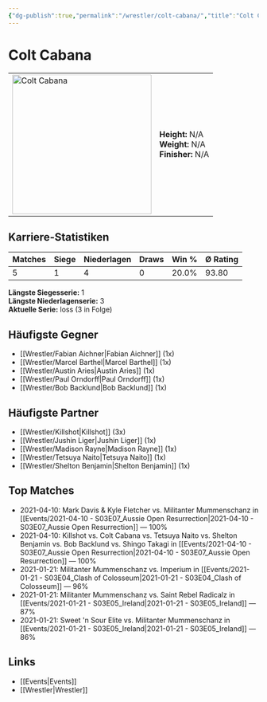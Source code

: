 ```yaml
---
{"dg-publish":true,"permalink":"/wrestler/colt-cabana/","title":"Colt Cabana","tags":["wrestler"],"noteIcon":""}
---
```



# Colt Cabana

<table>
        <tr>
        <td><img src="https://github.com/CptSpaulding1980/choke-slam-wrestling/releases/download/images/Colt_Cabana.png" width="280" alt="Colt Cabana"></td>
        <td>
        <b>Height:</b> N/A<br>
        <b>Weight:</b> N/A<br>
        <b>Finisher:</b> N/A<br>
        </td>
        </tr>
        </table>
        
## Karriere-Statistiken

| Matches | Siege | Niederlagen | Draws | Win % | Ø Rating |
|---------|-------|-------------|-------|-------|-----------|
| 5 | 1 | 4 | 0 | 20.0% | 93.80 |

**Längste Siegesserie:** 1<br>**Längste Niederlagenserie:** 3<br>**Aktuelle Serie:** loss (3 in Folge)


## Häufigste Gegner
- [[Wrestler/Fabian Aichner\|Fabian Aichner]] (1x)
- [[Wrestler/Marcel Barthel\|Marcel Barthel]] (1x)
- [[Wrestler/Austin Aries\|Austin Aries]] (1x)
- [[Wrestler/Paul Orndorff\|Paul Orndorff]] (1x)
- [[Wrestler/Bob Backlund\|Bob Backlund]] (1x)

## Häufigste Partner
- [[Wrestler/Killshot\|Killshot]] (3x)
- [[Wrestler/Jushin Liger\|Jushin Liger]] (1x)
- [[Wrestler/Madison Rayne\|Madison Rayne]] (1x)
- [[Wrestler/Tetsuya Naito\|Tetsuya Naito]] (1x)
- [[Wrestler/Shelton Benjamin\|Shelton Benjamin]] (1x)

## Top Matches
- 2021-04-10: Mark Davis & Kyle Fletcher vs. Militanter Mummenschanz in [[Events/2021-04-10 - S03E07_Aussie Open Resurrection\|2021-04-10 - S03E07_Aussie Open Resurrection]] — 100%
- 2021-04-10: Killshot vs. Colt Cabana vs. Tetsuya Naito vs. Shelton Benjamin vs. Bob Backlund vs. Shingo Takagi in [[Events/2021-04-10 - S03E07_Aussie Open Resurrection\|2021-04-10 - S03E07_Aussie Open Resurrection]] — 100%
- 2021-01-21: Militanter Mummenschanz vs. Imperium in [[Events/2021-01-21 - S03E04_Clash of Colosseum\|2021-01-21 - S03E04_Clash of Colosseum]] — 96%
- 2021-01-21: Militanter Mummenschanz vs. Saint Rebel Radicalz in [[Events/2021-01-21 - S03E05_Ireland\|2021-01-21 - S03E05_Ireland]] — 87%
- 2021-01-21: Sweet 'n Sour Elite vs. Militanter Mummenschanz in [[Events/2021-01-21 - S03E05_Ireland\|2021-01-21 - S03E05_Ireland]] — 86%

## Links
- [[Events\|Events]]
- [[Wrestler\|Wrestler]]
